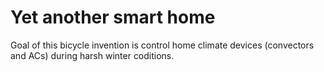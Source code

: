 # Yet another smart home

Goal of this bicycle invention is control home climate devices (convectors and ACs) during harsh winter coditions.

